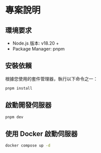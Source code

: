 # 專案說明

## 環境要求

- Node.js 版本: v18.20 +
- Package Manager: pnpm

## 安裝依賴

根據您使用的套件管理器，執行以下命令之一：

```bash
pnpm install
```

## 啟動開發伺服器

```bash
pnpm dev
```

## 使用 Docker 啟動伺服器

```bash
docker compose up -d
```
